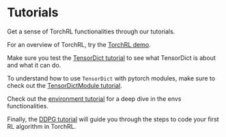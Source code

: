 # Tutorials

Get a sense of TorchRL functionalities through our tutorials.

For an overview of TorchRL, try the [TorchRL demo](demo.ipynb).

Make sure you test the [TensorDict tutorial](tensordict.ipynb) to see what TensorDict
is about and what it can do.

To understand how to use `TensorDict` with pytorch modules, make sure to check out the [TensorDictModule tutorial](tensordictmodule.ipynb).

Check out the [environment tutorial](envs.ipynb) for a deep dive in the envs
functionalities.

Finally, the [DDPG tutorial](coding_ddpg.ipynb) will guide you through the steps to code 
your first RL algorithm in TorchRL.
